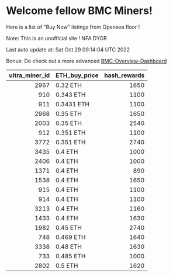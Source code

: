 # Welcome fellow BMC Miners!
Here is a list of "Buy Now" listings from Opensea floor !

Note: This is an unofficial site ! NFA DYOR

Last auto update at: Sat Oct 29 09:14:04 UTC 2022

Bonus: Do check out a more advanced [BMC-Overview-Dashboard](https://dune.com/defifunk/BMC-Overview-Dashboard)


|   ultra_miner_id | ETH_buy_price   |   hash_rewards |
|-----------------:|:----------------|---------------:|
|             2967 | 0.32 ETH        |           1650 |
|              910 | 0.343 ETH       |           1100 |
|              911 | 0.3431 ETH      |           1100 |
|             2968 | 0.35 ETH        |           1650 |
|             2003 | 0.35 ETH        |           2540 |
|              912 | 0.351 ETH       |           1100 |
|             3772 | 0.351 ETH       |           2740 |
|             3435 | 0.4 ETH         |           1000 |
|             2406 | 0.4 ETH         |           1000 |
|             1371 | 0.4 ETH         |            890 |
|             1538 | 0.4 ETH         |           1650 |
|              915 | 0.4 ETH         |           1100 |
|              914 | 0.4 ETH         |           1100 |
|             3213 | 0.4 ETH         |           1160 |
|             1433 | 0.4 ETH         |           1630 |
|             1982 | 0.45 ETH        |           2740 |
|              748 | 0.469 ETH       |           1640 |
|             3338 | 0.48 ETH        |           1630 |
|              733 | 0.485 ETH       |           1000 |
|             2802 | 0.5 ETH         |           1620 |